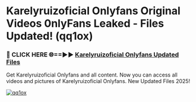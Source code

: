 # Karelyruizoficial Onlyfans Original Videos 0nlyFans Leaked - Files Updated! (qq1ox)

<h3>🔴 CLICK HERE 🌐==►► <a href="https://tinyurl.com/ehrbuxhb" rel="nofollow">Karelyruizoficial Onlyfans Updated Files</a></h3>

Get Karelyruizoficial Onlyfans and all content. Now you can access all videos and pictures of Karelyruizoficial Onlyfans. New Updated Files 2025!

[![qq1ox](https://i.imgur.com/lVYEuWS.gif)](https://tinyurl.com/ehrbuxhb)
